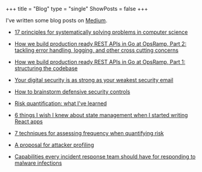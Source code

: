 +++
title = "Blog"
type = "single"
ShowPosts = false
+++

I've written some blog posts on [Medium](https://medium.com/@veeralpatel).

- [17 principles for systematically solving problems in computer science ](https://medium.com/@veeralpatel/principles-for-systematically-inventing-new-technology-in-computer-science-b4a06622bfaf)

- [How we build production ready REST APIs in Go at OpsRamp, Part 2: tackling error handling, logging, and other cross cutting concerns](https://medium.com/@veeralpatel/how-we-build-production-ready-rest-apis-in-go-at-opsramp-part-2-tackling-error-handling-logging-89ab2d356d16)

- [How we build production ready REST APIs in Go at OpsRamp, Part 1: structuring the codebase](https://medium.com/@veeralpatel/how-we-build-production-ready-rest-apis-in-go-at-opsramp-part-1-structuring-the-codebase-2b80118fd05f)

- [Your digital security is as strong as your weakest security email](https://medium.com/@veeralpatel/if-your-email-is-hacked-everything-is-47544aeee699)

- [How to brainstorm defensive security controls](https://medium.com/@veeralpatel/how-to-brainstorm-security-controls-47f3d300526b)

- [Risk quantification: what I've learned](https://medium.com/@veeralpatel/risk-quantification-what-ive-learned-80397fb9b55)

- [6 things I wish I knew about state management when I started writing React apps](https://medium.com/@veeralpatel/things-ive-learned-about-state-management-for-react-apps-174b8bde87fb)

- [7 techniques for assessing frequency when quantifying risk](https://medium.com/@veeralpatel/7-techniques-for-assessing-frequency-when-quantifying-risk-2fdd0bf26c77)

* [A proposal for attacker profiling](https://medium.com/@veeralpatel/attacker-profiling-stack-c7675c7ed2c2)

* [Capabilities every incident response team should have for responding to malware infections](https://medium.com/@veeralpatel/capabilities-every-ir-team-should-have-for-responding-to-malware-infections-9422e0bd304a)
